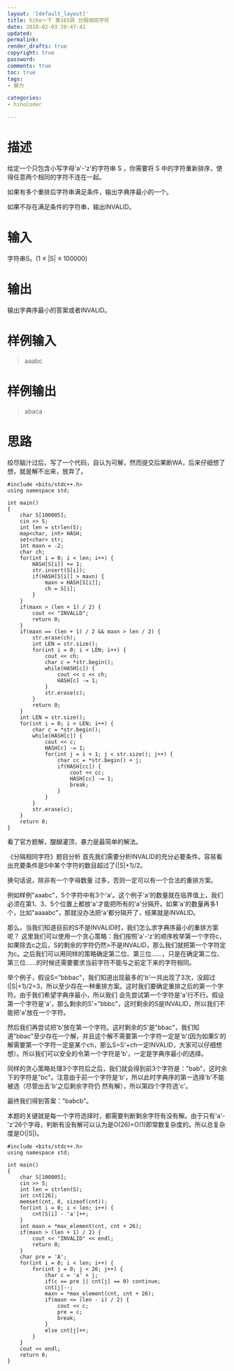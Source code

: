 ```yaml
---
layout: '[default_layout]'   
title: hiho一下 第165周 分隔相同字符           
date: 2018-02-03 20:47:41  
updated: 
permalink: 
render_drafts: true
copyright: true
password: 
comments: true
toc: true                  
tags:                        
- 暴力

categories:                  
- hihoCoder

---
```

# 描述
给定一个只包含小写字母'a'-'z'的字符串 S ，你需要将 S 中的字符重新排序，使得任意两个相同的字符不连在一起。

如果有多个重排后字符串满足条件，输出字典序最小的一个。

如果不存在满足条件的字符串，输出INVALID。
<!--more-->
# 输入
字符串S。(1 ≤ |S| ≤ 100000)

# 输出
输出字典序最小的答案或者INVALID。

# 样例输入
>aaabc

# 样例输出
>abaca

# 思路
绞尽脑汁过后，写了一个代码，自认为可解，然而提交后果断WA，后来仔细想了想，就是解不出来，放弃了。
```
#include <bits/stdc++.h>
using namespace std;

int main()
{
    char S[100005];
    cin >> S;
    int len = strlen(S);
    map<char, int> HASH;
    set<char> str;
    int maxn = -2;
    char ch;
    for(int i = 0; i < len; i++) {
        HASH[S[i]] += 1;
        str.insert(S[i]);
        if(HASH[S[i]] > maxn) {
            maxn = HASH[S[i]];
            ch = S[i];
        }
    }
    if(maxn > (len + 1) / 2) {
        cout << "INVALLD";
        return 0;
    }
    if(maxn == (len + 1) / 2 && maxn > len / 2) {
        str.erase(ch);
        int LEN = str.size();
        for(int i = 0; i < LEN; i++) {
            cout << ch;
            char c = *str.begin();
            while(HASH[c]) {
                cout << c << ch;
                HASH[c] -= 1;
            }
            str.erase(c);
        }
        return 0;
    }
    int LEN = str.size();
    for(int i = 0; i < LEN; i++) {
        char c = *str.begin();
        while(HASH[c]) {
            cout << c;
            HASH[c] -= 1;
            for(int j = i + 1; j < str.size(); j++) {
                char cc = *str.begin() + j;
                if(HASH[cc]) {
                    cout << cc;
                    HASH[cc] -= 1;
                    break;
                }
            }
        }
        str.erase(c);
    }
    return 0;
}
```

看了官方题解，醍醐灌顶，暴力是最简单的解法。

《分隔相同字符》题目分析
首先我们需要分析INVALID的充分必要条件。容易看出充要条件是S中某个字符的数目超过了(|S|+1)/2。

换句话说，除非有一个字母数量 过多，否则一定可以有一个合法的重排方案。

例如样例"aaabc"，5个字符中有3个'a'。这个例子'a'的数量就在临界值上，我们必须在第1、3、5个位置上都放'a'才能把所有的'a'分隔开。如果'a'的数量再多1个，比如"aaaabc"，那就没办法把'a'都分隔开了，结果就是INVALID。

那么，当我们知道目前的S不是INVALID时，我们怎么求字典序最小的重排方案呢？ 这里我们可以使用一个贪心策略：我们按照'a'-'z'的顺序枚举第一个字符c，如果除去c之后，S的剩余的字符仍然>不是INVALID，那么我们就把第一个字符定为c。之后我们可以用同样的策略确定第二位、第三位……，只是在确定第二位、第三位……的时候还需要要求当前字符不能与之前定下来的字符相同。

举个例子，假设S="bbbac"，我们知道出现最多的'b'一共出现了3次，没超过(|S|+1)/2=3，所以至少存在一种重排方案。这时我们要确定重排之后的第一个字符。由于我们希望字典序最小，所以我们 会先尝试第一个字符是'a'行不行。假设第一个字符是'a'，那么剩余的S'="bbbc"，这时剩余的S是INVALID，所以我们不能把'a'放在一个字符。

然后我们再尝试把'b'放在第一个字符。这时剩余的S'是"bbac"，我们知道"bbac"至少存在一个解，并且这个解不需要第一个字符一定是'b'(因为如果S'的解需要第一个字符一定是某个ch，那么S=S'+ch一定INVALID，大家可以仔细想想）。所以我们可以安全的令第一个字符是'b'，一定是字典序最小的选择。

同样的贪心策略处理3个字符后之后，我们就会得到前3个字符是："bab"，这时余下的字符是"bc"。注意由于前一个字符是'b'，所以此时字典序的第一选择'b'不能被选（尽管出去'b'之后剩余字符仍 然有解），所以第四个字符选'c'。

最终我们得到答案："babcb"。

本题的关键就是每一个字符选择时，都需要判断剩余字符有没有解。由于只有'a'-'z'26个字母，判断有没有解可以认为是O(26)=O(1)即常数复杂度的。所以总复杂度是O(|S|)。

```
#include <bits/stdc++.h>
using namespace std;

int main()
{
    char S[100005];
    cin >> S;
    int len = strlen(S);
    int cnt[26];
    memset(cnt, 0, sizeof(cnt));
    for(int i = 0; i < len; i++) {
        cnt[S[i] - 'a']++;
    }
    int maxn = *max_element(cnt, cnt + 26);
    if(maxn > (len + 1) / 2) {
        cout << "INVALID" << endl;
        return 0;
    }
    char pre = 'A';
    for(int i = 0; i < len; i++) {
        for(int j = 0; j < 26; j++) {
            char c = 'a' + j;
            if(c == pre || cnt[j] == 0) continue;
            cnt[j]--;
            maxn = *max_element(cnt, cnt + 26);
            if(maxn <= (len - i) / 2) {
                cout << c;
                pre = c;
                break;
            }
            else cnt[j]++;
        }
    }
    cout << endl;
    return 0;
}
```